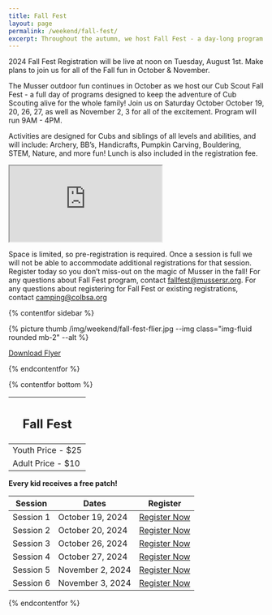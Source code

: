 ```yaml
---
title: Fall Fest
layout: page
permalink: /weekend/fall-fest/
excerpt: Throughout the autumn, we host Fall Fest - a day-long program that keeps the adventure of Cub Scouting and Cub Camp happening for the whole family!
---
```


<div class="alert alert-warning" role="alert">2024 Fall Fest Registration will be live at noon on Tuesday, August 1st. Make plans to join us for all of the Fall fun in October & November.</div>

The Musser outdoor fun continues in October as we host our Cub Scout Fall Fest - a full day of programs designed to keep the adventure of Cub Scouting alive for the whole family! Join us on Saturday October October 19, 20, 26, 27, as well as November 2, 3 for all of the excitement. Program will run 9AM - 4PM.

Activities are designed for Cubs and siblings of all levels and abilities, and will include: Archery, BB’s, Handicrafts, Pumpkin Carving, Bouldering, STEM, Nature, and more fun! Lunch is also included in the registration fee.

<div class="embed-responsive embed-responsive-16by9 col-10 offset-1 my-5">
  <iframe class="embed-responsive-item" src="https://www.youtube.com/embed/-WOq4mruCgY" allow="accelerometer; autoplay; encrypted-media; gyroscope; picture-in-picture" allowfullscreen></iframe>
</div>

<p class="text-danger">Space is limited, so pre-registration is required. Once a session is full we will not be able to accommodate additional registrations for that session. Register today so you don’t miss-out on the magic of Musser in the fall! For any questions about Fall Fest program, contact <a href="mailto:fallfest@mussersr.org">fallfest@mussersr.org</a>. For any questions about registering for Fall Fest or existing registrations, contact <a href="mailto:camping@colbsa.org">camping@colbsa.org</a></p>

{% contentfor sidebar %}

{% picture thumb /img/weekend/fall-fest-flier.jpg --img class="img-fluid rounded mb-2" --alt %}

<a href="/files/weekend_details/FallFest2023.pdf" class="btn btn-block btn-primary my-3" download>Download Flyer</a>

{% endcontentfor %}

{% contentfor bottom %}

<div class="row"> 
  <div class="col">
    <table class="table table-striped my-3 text-center">
      <thead class="text-center">
        <tr>
          <th scope="col"><h2 class="my-0">Fall Fest</h2></th>
        </tr>
      </thead>
      <tbody>
          <tr>
            <td>Youth Price - $25</td>
          </tr>
          <tr>
            <td>Adult Price - $10</td>
          </tr>
      </tbody>
    </table>
    <div class="text-center mb-4">
      <strong>Every kid receives a free patch!</strong><br>
    </div>
  </div> 
  <div class="col">
    <table class="table table-striped my-3 text-center">
      <thead>
        <tr>
          <th scope="col">Session</th>
          <th scope="col">Dates</th>
          <th scope="col">Register</th>
        </tr>
      </thead>
      <tbody>
          <tr>
            <td>Session 1</td>
            <td>October 19, 2024</td>
            <td>
              <a class="btn btn-primary btn-block" href="https://scoutingevent.com/525-87724-209238">Register Now</a>
            </td>
          </tr>
          <tr>
            <td>Session 2</td>
            <td>October 20, 2024</td>
            <td>
              <a class="btn btn-primary btn-block" href="https://scoutingevent.com/525-87724-209245">Register Now</a>
            </td>
          </tr>
          <tr>
            <td>Session 3</td>
            <td>October 26, 2024</td>
            <td>
              <a class="btn btn-primary btn-block" href="https://scoutingevent.com/525-87724-209239">Register Now</a>
            </td>
          </tr>
          <tr>
            <td>Session 4</td>
            <td>October 27, 2024</td>
            <td>
              <a class="btn btn-primary btn-block" href="https://scoutingevent.com/525-87724-209241">Register Now</a>
            </td>
          </tr>
          <tr>
            <td>Session 5</td>
            <td>November 2, 2024</td>
            <td>
              <a class="btn btn-primary btn-block" href="https://scoutingevent.com/525-87724-209240">Register Now</a>
            </td>
          </tr>
          <tr>
            <td>Session 6</td>
            <td>November 3, 2024</td>
            <td>
              <a class="btn btn-primary btn-block" href="https://scoutingevent.com/525-87724-209247">Register Now</a>
            </td>
          </tr>
      </tbody>
    </table>
  </div>
</div>

{% endcontentfor %}
